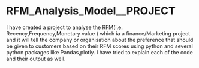 # RFM_Analysis_Model__PROJECT
I have created a project to analyse the RFM(i.e. Recency,Frequency,Monetary value ) which ia a finance/Marketing project and it will tell the company or organisation about the preference that should be given to customers based on their RFM scores using python and several python packages like Pandas,plotly.
I have tried to explain each of the code and their output as well.

